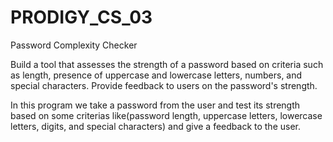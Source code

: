 # PRODIGY_CS_03
Password Complexity Checker

Build a tool that assesses the strength of a password based on criteria such as length, presence of uppercase and lowercase letters, numbers, and special characters. Provide feedback to users on the password's strength.

In this program we take a password from the user and test its strength based on some criterias like(password length, uppercase letters, lowercase letters, digits,
and special characters) and give a feedback to the user.
